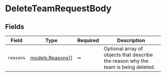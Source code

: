 # DeleteTeamRequestBody


## Fields

| Field                                                                             | Type                                                                              | Required                                                                          | Description                                                                       |
| --------------------------------------------------------------------------------- | --------------------------------------------------------------------------------- | --------------------------------------------------------------------------------- | --------------------------------------------------------------------------------- |
| `reasons`                                                                         | [models.Reasons](../models/reasons.md)[]                                          | :heavy_minus_sign:                                                                | Optional array of objects that describe the reason why the team is being deleted. |